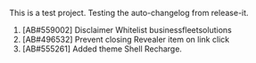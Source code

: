 This is a test project. Testing the auto-changelog from release-it. 

1. [AB#559002] Disclaimer Whitelist businessfleetsolutions
2. [AB#496532] Prevent closing Revealer item on link click
3. [AB#555261] Added theme Shell Recharge.
